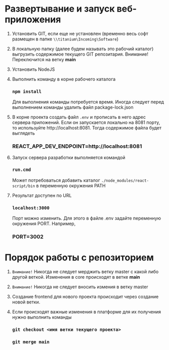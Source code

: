 # Развертывание и запуск веб-приложения

1. Установить GIT, если еще не установлен (временно весь софт размещен в папке `\\titanium\Incoming\Software`)
2. В локальную папку (далее будем называть это рабочий каталог) выгрузить содержимое текущего GIT репозитария. Внимание! Переключится на ветку **main**
3. Установить NodeJS
4. Выполнить команду в корне рабочего каталога

    ### `npm install`
    Для выполнения команды потребуется время. Иногда следует перед выполнением команды удалить файл package-lock.json

5. В корне проекта создать файл `.env` и прописать в него адрес сервера приложений. Если он запускается локально на 8081 порту, то используйте http://localhost:8081.
Тогда содержимое файла будет выглядеть
    ### REACT_APP_DEV_ENDPOINT=http://localhost:8081

6. Запуск сервера разработки выполняется командой
    ### `run.cmd`

    Может потребоваться добавить каталог `./node_modules/react-script/bin` в переменную окружения PATH

7. Результат доступен по URL
    ### `localhost:3000`
    Порт можно изменить. Для этого в файле .env задайте переменную окружения PORT. Например,
    ### PORT=3002

# Порядок работы с репозиторием

1. `Внимание!` Никогда не следует мерджить ветку master с какой либо другой веткой. Изменения в core происходят в  ветке **main**

2. `Внимание!` Никогда не следует вносить измения в  ветку master

3. Создание frontend для нового проекта происходит через создание новой ветки. 

4. Если происходят важные изменения в платформе для их получения нужно выполнить команды

    ### `git checkout <имя ветки текущего проекта>`
    ### `git merge main`



